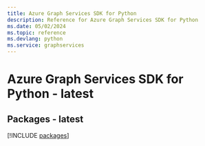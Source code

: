 ```yaml
---
title: Azure Graph Services SDK for Python
description: Reference for Azure Graph Services SDK for Python
ms.date: 05/02/2024
ms.topic: reference
ms.devlang: python
ms.service: graphservices
---
```

# Azure Graph Services SDK for Python - latest
## Packages - latest
[!INCLUDE [packages](graph-services-index.md)]
